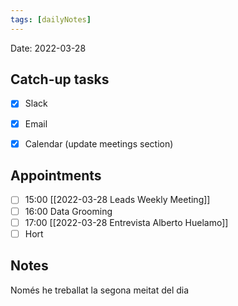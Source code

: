 ```yaml
---
tags: [dailyNotes]
---
```

 
Date: 2022-03-28

## Catch-up tasks

- [x] Slack
- [x] Email
- [x] Calendar (update meetings section)


## Appointments
- [ ] 15:00 [[2022-03-28 Leads Weekly Meeting]]
- [ ] 16:00 Data Grooming
- [ ] 17:00 [[2022-03-28 Entrevista Alberto Huelamo]]
- [ ] Hort

## Notes
Només he treballat la segona meitat del dia